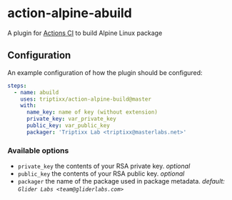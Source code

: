 # action-alpine-abuild
A plugin for [Actions CI](https://github.com/features/actions) to build Alpine Linux package

## Configuration

An example configuration of how the plugin should be configured:
```yaml
steps:
  - name: abuild
    uses: triptixx/action-alpine-build@master
    with:
      name_key: name of key (without extension)
      private_key: var_private_key
      public_key: var_public_key
      packager: 'Triptixx Lab <triptixx@masterlabs.net>'
```

### Available options
- `private_key`          the contents of your RSA private key. _optional_
- `public_key`           the contents of your RSA public key. _optional_
- `packager`             the name of the package used in package metadata. _default: `Glider Labs <team@gliderlabs.com>`_
